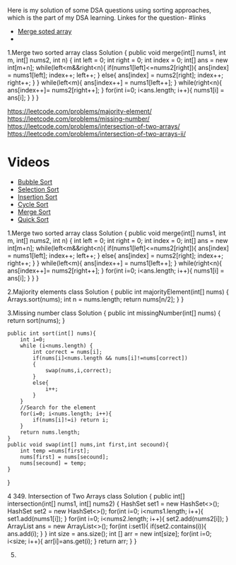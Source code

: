 Here is my solution of some DSA questions using sorting approaches, which is the part of my DSA learning.
Linkes for the question-
#links
- [Merge soted array](https://leetcode.com/problems/merge-sorted-array/)
- 
1.Merge two sorted array
class Solution {
    public void merge(int[] nums1, int m, int[] nums2, int n) {
      int left = 0; 
      int right = 0; 
      int index  = 0;
      int[] ans = new int[m+n];
      while(left<m&&right<n){
          if(nums1[left]<=nums2[right]){
         ans[index] = nums1[left];
        index++;
        left++;
          }
          else{
              ans[index] = nums2[right];
              index++;
              right++;
          }
      }
      while(left<m){
          ans[index++] = nums1[left++];
      }
      while(right<n){
          ans[index++]= nums2[right++];
      }
      for(int i=0; i<ans.length; i++){
          nums1[i] = ans[i];
      }
    }
}


https://leetcode.com/problems/majority-element/
https://leetcode.com/problems/missing-number/
https://leetcode.com/problems/intersection-of-two-arrays/
https://leetcode.com/problems/intersection-of-two-arrays-ii/

# Videos
- [Bubble Sort](https://youtu.be/F5MZyqRp_IM)
- [Selection Sort](https://youtu.be/Nd4SCCIHFWk)
- [Insertion Sort](https://youtu.be/By_5-RRqVeE)
- [Cycle Sort](https://www.youtube.com/watch?v=JfinxytTYFQ&list=RDCMUCBGOUQHNNtNGcGzVq5rIXjw&start_radio=1&rv=JfinxytTYFQ&t=2)
- [Merge Sort](https://youtu.be/iKGAgWdgoRk)
- [Quick Sort](https://youtu.be/Z8svOqamag8)

1.Merge two sorted array
class Solution {
    public void merge(int[] nums1, int m, int[] nums2, int n) {
      int left = 0; 
      int right = 0; 
      int index  = 0;
      int[] ans = new int[m+n];
      while(left<m&&right<n){
          if(nums1[left]<=nums2[right]){
         ans[index] = nums1[left];
        index++;
        left++;
          }
          else{
              ans[index] = nums2[right];
              index++;
              right++;
          }
      }
      while(left<m){
          ans[index++] = nums1[left++];
      }
      while(right<n){
          ans[index++]= nums2[right++];
      }
      for(int i=0; i<ans.length; i++){
          nums1[i] = ans[i];
      }
    }
}

2.Majiority elements
class Solution {
    public int majorityElement(int[] nums) {
        Arrays.sort(nums);
        int n = nums.length;
        return nums[n/2];
    }
}

3.Missing number
class Solution {
    public int missingNumber(int[] nums) {
       return sort(nums);
    }
   
    public int sort(int[] nums){
        int i=0; 
        while (i<nums.length) {
            int correct = nums[i];
            if(nums[i]<nums.length && nums[i]!=nums[correct])
            {
                swap(nums,i,correct);
            }
            else{
                i++;
            }
        }
        //Search for the element
        for(i=0; i<nums.length; i++){
            if(nums[i]!=i) return i;
        }
        return nums.length;
    }
    public void swap(int[] nums,int first,int secound){
        int temp =nums[first];
        nums[first] = nums[secound];
        nums[secound] = temp;
    }
}

4 349. Intersection of Two Arrays
class Solution {
    public int[] intersection(int[] nums1, int[] nums2) {
            HashSet<Integer> set1 = new HashSet<>();
            HashSet<Integer> set2 = new HashSet<>();
            for(int i=0; i<nums1.length; i++){
                set1.add(nums1[i]);
            }
              for(int i=0; i<nums2.length; i++){
                set2.add(nums2[i]);
            }
            ArrayList<Integer> ans = new ArrayList<>();
            for(int i:set1){
                if(set2.contains(i)){
                    ans.add(i);
                }
            }
            int size = ans.size();
            int [] arr = new int[size];
            for(int i=0; i<size; i++){
                arr[i]=ans.get(i);
            }
            return arr;
    }
}

5.
